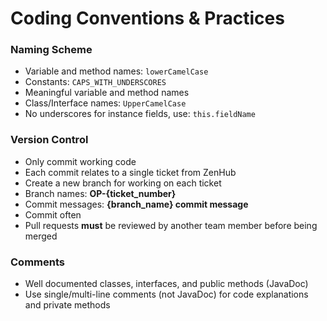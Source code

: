# Coding Conventions & Practices

### Naming Scheme

* Variable and method names: `lowerCamelCase`
* Constants: `CAPS_WITH_UNDERSCORES`
* Meaningful variable and method names
* Class/Interface names: `UpperCamelCase`
* No underscores for instance fields, use: `this.fieldName`

### Version Control

* Only commit working code
* Each commit relates to a single ticket from ZenHub
* Create a new branch for working on each ticket
* Branch names: **OP-{ticket_number}**
* Commit messages: **{branch_name} commit message**
* Commit often
* Pull requests **must** be reviewed by another team member before being merged

### Comments

* Well documented classes, interfaces, and public methods (JavaDoc)
* Use single/multi-line comments (not JavaDoc) for code explanations and private methods

